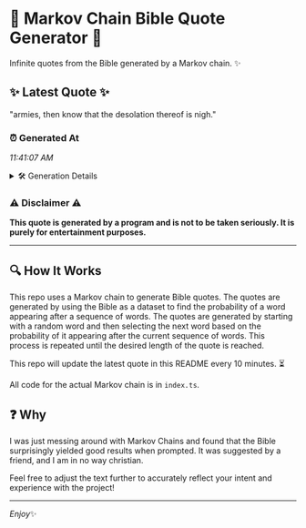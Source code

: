 # 📖 Markov Chain Bible Quote Generator 📖

Infinite quotes from the Bible generated by a Markov chain. ✨

## ✨ Latest Quote ✨
"armies, then know that the desolation thereof is nigh."

### ⏰ Generated At
*11:41:07 AM*

<details>
    <summary>🛠️ Generation Details</summary>
    <p>
        <strong>🌱 Seed:</strong> armies,<br>
        <strong>🔄 Iterations:</strong> 8<br>
        <strong>📜 Context History:</strong><br>[ armies, ]: then<br>[ armies,, then ]: know<br>[ armies,, then, know ]: that<br>[ armies,, then, know, that ]: the<br>[ armies,, then, know, that, the ]: desolation<br>[ armies,, then, know, that, the, desolation ]: thereof<br>[ then, know, that, the, desolation, thereof ]: is<br>[ know, that, the, desolation, thereof, is ]: nigh.<br>
    </p>
</details>

### ⚠️ Disclaimer ⚠️
**This quote is generated by a program and is not to be taken seriously. It is purely for entertainment purposes.**

---

## 🔍 How It Works

This repo uses a Markov chain to generate Bible quotes. The quotes are generated by using the Bible as a dataset to find the probability of a word appearing after a sequence of words. The quotes are generated by starting with a random word and then selecting the next word based on the probability of it appearing after the current sequence of words. This process is repeated until the desired length of the quote is reached.

This repo will update the latest quote in this README every 10 minutes. ⏳

All code for the actual Markov chain is in `index.ts`.

## ❓ Why

I was just messing around with Markov Chains and found that the Bible surprisingly yielded good results when prompted. 
It was suggested by a friend, and I am in no way christian.

Feel free to adjust the text further to accurately reflect your intent and experience with the project!

---

*Enjoy*✨
